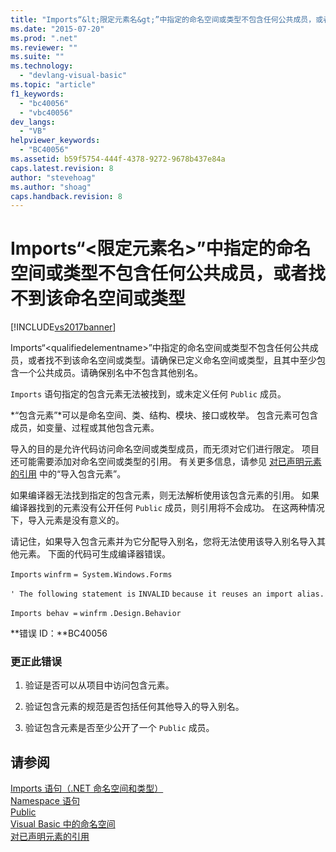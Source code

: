 ```yaml
---
title: "Imports“&lt;限定元素名&gt;”中指定的命名空间或类型不包含任何公共成员，或者找不到该命名空间或类型 | Microsoft Docs"
ms.date: "2015-07-20"
ms.prod: ".net"
ms.reviewer: ""
ms.suite: ""
ms.technology: 
  - "devlang-visual-basic"
ms.topic: "article"
f1_keywords: 
  - "bc40056"
  - "vbc40056"
dev_langs: 
  - "VB"
helpviewer_keywords: 
  - "BC40056"
ms.assetid: b59f5754-444f-4378-9272-9678b437e84a
caps.latest.revision: 8
author: "stevehoag"
ms.author: "shoag"
caps.handback.revision: 8
---
```

# Imports“&lt;限定元素名&gt;”中指定的命名空间或类型不包含任何公共成员，或者找不到该命名空间或类型
[!INCLUDE[vs2017banner](../../../visual-basic/includes/vs2017banner.md)]

Imports“\<qualifiedelementname\>”中指定的命名空间或类型不包含任何公共成员，或者找不到该命名空间或类型。请确保已定义命名空间或类型，且其中至少包含一个公共成员。请确保别名中不包含其他别名。  
  
 `Imports` 语句指定的包含元素无法被找到，或未定义任何 `Public` 成员。  
  
 *“包含元素”*可以是命名空间、类、结构、模块、接口或枚举。  包含元素可包含成员，如变量、过程或其他包含元素。  
  
 导入的目的是允许代码访问命名空间或类型成员，而无须对它们进行限定。  项目还可能需要添加对命名空间或类型的引用。  有关更多信息，请参见 [对已声明元素的引用](../../../visual-basic/programming-guide/language-features/declared-elements/references-to-declared-elements.md) 中的“导入包含元素”。  
  
 如果编译器无法找到指定的包含元素，则无法解析使用该包含元素的引用。  如果编译器找到的元素没有公开任何 `Public` 成员，则引用将不会成功。  在这两种情况下，导入元素是没有意义的。  
  
 请记住，如果导入包含元素并为它分配导入别名，您将无法使用该导入别名导入其他元素。  下面的代码可生成编译器错误。  
  
 `Imports`   `winfrm`   `= System.Windows.Forms`  
  
 `' The following statement is`   `INVALID`   `because it reuses an import alias.`  
  
 `Imports behav =`   `winfrm`  `.Design.Behavior`  
  
 **错误 ID：**BC40056  
  
### 更正此错误  
  
1.  验证是否可以从项目中访问包含元素。  
  
2.  验证包含元素的规范是否包括任何其他导入的导入别名。  
  
3.  验证包含元素是否至少公开了一个 `Public` 成员。  
  
## 请参阅  
 [Imports 语句（.NET 命名空间和类型）](../../../visual-basic/language-reference/statements/imports-statement-net-namespace-and-type.md)   
 [Namespace 语句](../../../visual-basic/language-reference/statements/namespace-statement.md)   
 [Public](../../../visual-basic/language-reference/modifiers/public.md)   
 [Visual Basic 中的命名空间](../../../visual-basic/programming-guide/program-structure/namespaces.md)   
 [对已声明元素的引用](../../../visual-basic/programming-guide/language-features/declared-elements/references-to-declared-elements.md)